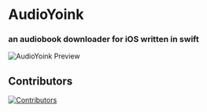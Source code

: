 # AudioYoink
### an audiobook downloader for iOS written in swift

![AudioYoink Preview](https://adriancastro.dev/dhq8uxhvuzf9.PNG)

## Contributors

[![Contributors](https://contrib.rocks/image?repo=castdrian/AudioYoink)](https://github.com/castdrian/AudioYoink/graphs/contributors)
